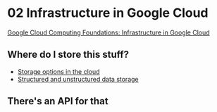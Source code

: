 # 02 Infrastructure in Google Cloud

[Google Cloud Computing Foundations: Infrastructure in Google Cloud](https://www.cloudskillsboost.google/paths/36/course_templates/154)

## Where do I store this stuff?

* [Storage options in the cloud](https://www.youtube.com/watch?v=qApPR0vJu2A)
* [Structured and unstructured data storage](https://www.youtube.com/watch?v=ktuXFWI8zvQ)

## There's an API for that
